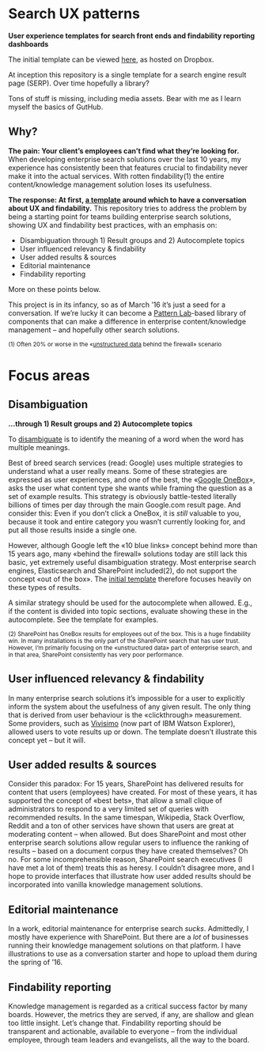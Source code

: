 Search UX patterns
===

**User experience templates for search front ends and findability reporting dashboards**

The initial template can be viewed [here](http://bit.ly/results-mock-up-snapshot-feb-2016), as hosted on Dropbox.

At inception this repository is a single template for a search engine result page (SERP). Over time hopefully a library?

Tons of stuff is missing, including media assets. Bear with me as I learn myself the basics of GutHub.

Why?
---

**The pain: Your client’s employees can’t find what they’re looking for.** When developing enterprise search solutions over the last 10 years, my experience has consistently been that features crucial to findability never make it into the actual services. With rotten findability(1) the entire content/knowledge management solution loses its usefulness. 

**The response: At first, [a template](http://bit.ly/results-mock-up-snapshot-feb-2016) around which to have a conversation about UX and findability.** This repository tries to address the problem by being a starting point for teams building enterprise search solutions, showing UX and findability best practices, with an emphasis on:

* Disambiguation through 1) Result groups and 2) Autocomplete topics
* User influenced relevancy & findability
* User added results & sources
* Editorial maintenance
* Findability reporting
 
More on these points below.

This project is in its infancy, so as of March ’16 it’s just a seed for a conversation. If we’re lucky it can become a [Pattern Lab](http://patternlab.io)-based library of components that can make a difference in enterprise content/knowledge management – and hopefully other search solutions.

<small>(1) Often 20% or worse in the «[unstructured data](https://en.wikipedia.org/wiki/Unstructured_data) behind the firewall» scenario</small>

Focus areas
===

Disambiguation
---
**…through 1) Result groups and 2) Autocomplete topics**

To [disambiguate](https://en.wikipedia.org/wiki/Word-sense_disambiguation) is to identify the meaning of a word when the word has multiple meanings.

Best of breed search services (read: Google) uses multiple strategies to understand what a user really means. Some of these strategies are expressed as user experiences, and one of the best, the «[Google OneBox](http://searchengineland.com/meet-the-google-onebox-plus-box-direct-answers-the-10-pack-26706)», asks the user what content type she wants while framing the question as a set of example results. This strategy is obviously battle-tested literally billions of times per day through the main Google.com result page. And consider this: Even if you don’t click a OneBox, it is *still* valuable to you, because it took and entire category you wasn’t currently looking for, and put all those results inside a single one.

However, although Google left the «10 blue links» concept behind more than 15 years ago, many «behind the firewall» solutions today are still lack this basic, yet extremely useful disambiguation strategy. Most enterprise search engines, Elasticsearch and SharePoint included(2), do not support the concept «out of the box». The [initial template](http://bit.ly/results-mock-up-snapshot-feb-2016) therefore focuses heavily on these types of results.

A similar strategy should be used for the autocomplete when allowed. E.g., if the content is divided into topic sections, evaluate showing these in the autocomplete. See the template for examples.

<small>(2) SharePoint has OneBox results for employees out of the box. This is a huge findability win. In many installations is the only part of the SharePoint search that has user trust. However, I’m primarily focusing on the «unstructured data» part of enterprise search, and in that area, SharePoint consistently has very poor performance.</small>

User influenced relevancy & findability
---
In many enterprise search solutions it’s impossible for a user to explicitly inform the system about the usefulness of any given result. The only thing that is derived from user behaviour is the «clickthrough» measurement. Some providers, such as [Vivisimo](http://www-01.ibm.com/software/data/information-optimization/) (now part of IBM Watson Explorer), allowed users to vote results up or down. The template doesn’t illustrate this concept yet – but it will.

User added results & sources
---
Consider this paradox: For 15 years, SharePoint has delivered results for content that users (employees) have created. For most of these years, it has supported the concept of «best bets», that allow a small clique of administrators to respond to a very limited set of queries with recommended results. In the same timespan, Wikipedia, Stack Overflow, Reddit and a ton of other services have shown that users are great at moderating content – when allowed. But does SharePoint and most other enterprise search solutions allow regular users to influence the ranking of results – based on a document corpus they have created themselves? Oh no. For some incomprehensible reason, SharePoint search executives (I have met a lot of them) treats this as heresy. I couldn’t disagree more, and I hope to provide interfaces that illustrate how user added results should be incorporated into vanilla knowledge management solutions.

Editorial maintenance
---
In a work, editorial maintenance for enterprise search *sucks*. Admittedly, I mostly have experience with SharePoint. But there are a *lot* of businesses running their knowledge management solutions on that platform. I have illustrations to use as a conversation starter and hope to upload them during the spring of ’16.

Findability reporting
---
Knowledge management is regarded as a critical success factor by many boards. However, the metrics they are served, if any, are shallow and glean too little insight. Let’s change that. Findability reporting should be transparent and actionable, available to everyone – from the individual employee, through team leaders and evangelists, all the way to the board.
